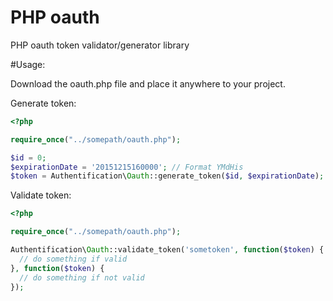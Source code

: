 # PHP oauth
PHP oauth token validator/generator library

#Usage:

Download the oauth.php file and place it anywhere to your project.

Generate token:
  ````php
  <?php
  
  require_once("../somepath/oauth.php");
  
  $id = 0;
  $expirationDate = '20151215160000'; // Format YMdHis
  $token = Authentification\Oauth::generate_token($id, $expirationDate);
  ````
  
Validate token:

  ````php
  <?php
  
  require_once("../somepath/oauth.php");
  
  Authentification\Oauth::validate_token('sometoken', function($token) {
    // do something if valid
  }, function($token) {
    // do something if not valid
  });
  ````
